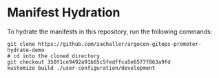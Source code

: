 # Manifest Hydration

To hydrate the manifests in this repository, run the following commands:

```shell
git clone https://github.com/zachaller/argocon-gitops-promoter-hydrate-demo
# cd into the cloned directory
git checkout 350f1ce9492a91b65c5fedffca5e6577f863a9fd
kustomize build ./user-configuration/development
```
